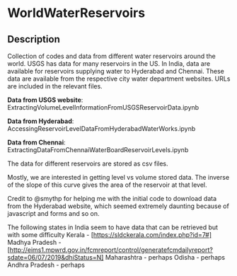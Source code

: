# WorldWaterReservoirs

## Description

Collection of codes and data from different water reservoirs around the world. USGS has data for many reservoirs in the US. In India, data are available for reservoirs supplying water to Hyderabad and Chennai. These data are available from the respective city water department websites. URLs are included in the relevant files.

**Data from USGS website**: ExtractingVolumeLevelInformationFromUSGSReservoirData.ipynb

**Data from Hyderabad**: AccessingReservoirLevelDataFromHyderabadWaterWorks.ipynb

**Data from Chennai**: ExtractingDataFromChennaiWaterBoardReservoirLevels.ipynb

The data for different reservoirs are stored as csv files.

Mostly, we are interested in getting level vs volume stored data. The inverse of the slope of this curve gives the area of the reservoir at that level. 

Credit to @smythp for helping me with the initial code to download data from the Hyderabad website, which seemed extremely daunting because of javascript and forms and so on. 

The following states in India seem to have data that can be retrieved but with some difficulty
Kerala - [https://sldckerala.com/index.php?id=7#]
Madhya Pradesh - [http://eims1.mpwrd.gov.in/fcmreport/control/generatefcmdailyreport?sdate=06/07/2019&dhiStatus=N]
Maharashtra - perhaps
Odisha - perhaps
Andhra Pradesh - perhaps
